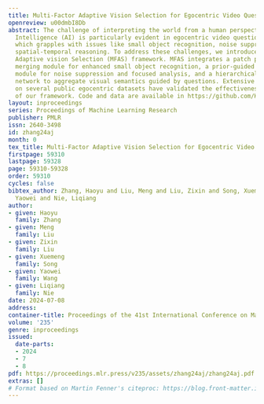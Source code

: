 ```yaml
---
title: Multi-Factor Adaptive Vision Selection for Egocentric Video Question Answering
openreview: u00dmbI8Db
abstract: The challenge of interpreting the world from a human perspective in Artificial
  Intelligence (AI) is particularly evident in egocentric video question answering,
  which grapples with issues like small object recognition, noise suppression, and
  spatial-temporal reasoning. To address these challenges, we introduce the Multi-Factor
  Adaptive vision Selection (MFAS) framework. MFAS integrates a patch partition and
  merging module for enhanced small object recognition, a prior-guided patch selection
  module for noise suppression and focused analysis, and a hierarchical aggregation
  network to aggregate visual semantics guided by questions. Extensive experiments
  on several public egocentric datasets have validated the effectiveness and generalization
  of our framework. Code and data are available in https://github.com/Hyu-Zhang/EgoVideoQA.
layout: inproceedings
series: Proceedings of Machine Learning Research
publisher: PMLR
issn: 2640-3498
id: zhang24aj
month: 0
tex_title: Multi-Factor Adaptive Vision Selection for Egocentric Video Question Answering
firstpage: 59310
lastpage: 59328
page: 59310-59328
order: 59310
cycles: false
bibtex_author: Zhang, Haoyu and Liu, Meng and Liu, Zixin and Song, Xuemeng and Wang,
  Yaowei and Nie, Liqiang
author:
- given: Haoyu
  family: Zhang
- given: Meng
  family: Liu
- given: Zixin
  family: Liu
- given: Xuemeng
  family: Song
- given: Yaowei
  family: Wang
- given: Liqiang
  family: Nie
date: 2024-07-08
address:
container-title: Proceedings of the 41st International Conference on Machine Learning
volume: '235'
genre: inproceedings
issued:
  date-parts:
  - 2024
  - 7
  - 8
pdf: https://proceedings.mlr.press/v235/assets/zhang24aj/zhang24aj.pdf
extras: []
# Format based on Martin Fenner's citeproc: https://blog.front-matter.io/posts/citeproc-yaml-for-bibliographies/
---
```

